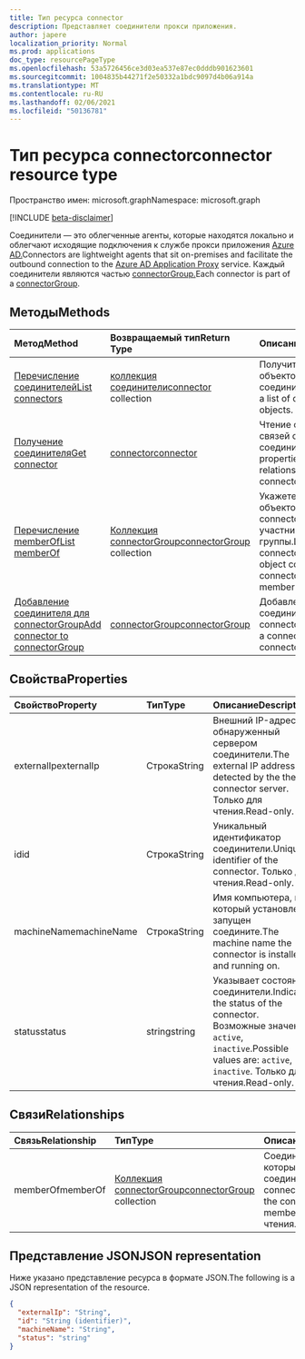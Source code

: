 ```yaml
---
title: Тип ресурса connector
description: Представляет соединители прокси приложения.
author: japere
localization_priority: Normal
ms.prod: applications
doc_type: resourcePageType
ms.openlocfilehash: 53a5726456ce3d03ea537e87ec0dddb901623601
ms.sourcegitcommit: 1004835b44271f2e50332a1bdc9097d4b06a914a
ms.translationtype: MT
ms.contentlocale: ru-RU
ms.lasthandoff: 02/06/2021
ms.locfileid: "50136781"
---
```

# <a name="connector-resource-type"></a><span data-ttu-id="5ea61-103">Тип ресурса connector</span><span class="sxs-lookup"><span data-stu-id="5ea61-103">connector resource type</span></span>

<span data-ttu-id="5ea61-104">Пространство имен: microsoft.graph</span><span class="sxs-lookup"><span data-stu-id="5ea61-104">Namespace: microsoft.graph</span></span>

[!INCLUDE [beta-disclaimer](../../includes/beta-disclaimer.md)]

<span data-ttu-id="5ea61-105">Соединители — это облегченные агенты, которые находятся локально и облегчают исходящие подключения к службе прокси приложения [Azure AD.](https://aka.ms/whyappproxy)</span><span class="sxs-lookup"><span data-stu-id="5ea61-105">Connectors are lightweight agents that sit on-premises and facilitate the outbound connection to the [Azure AD Application Proxy](https://aka.ms/whyappproxy) service.</span></span> <span data-ttu-id="5ea61-106">Каждый соединители являются частью [connectorGroup.](connectorgroup.md)</span><span class="sxs-lookup"><span data-stu-id="5ea61-106">Each connector is part of a [connectorGroup](connectorgroup.md).</span></span>

## <a name="methods"></a><span data-ttu-id="5ea61-107">Методы</span><span class="sxs-lookup"><span data-stu-id="5ea61-107">Methods</span></span>

| <span data-ttu-id="5ea61-108">Метод</span><span class="sxs-lookup"><span data-stu-id="5ea61-108">Method</span></span>       | <span data-ttu-id="5ea61-109">Возвращаемый тип</span><span class="sxs-lookup"><span data-stu-id="5ea61-109">Return Type</span></span> | <span data-ttu-id="5ea61-110">Описание</span><span class="sxs-lookup"><span data-stu-id="5ea61-110">Description</span></span> |
|:-------------|:------------|:------------|
| [<span data-ttu-id="5ea61-111">Перечисление соединителей</span><span class="sxs-lookup"><span data-stu-id="5ea61-111">List connectors</span></span>](../api/connector-list.md) | <span data-ttu-id="5ea61-112">[коллекция соединители](connector.md)</span><span class="sxs-lookup"><span data-stu-id="5ea61-112">[connector](connector.md) collection</span></span> | <span data-ttu-id="5ea61-113">Получить список объектов соединители.</span><span class="sxs-lookup"><span data-stu-id="5ea61-113">Retrieve a list of connector objects.</span></span> | 
| [<span data-ttu-id="5ea61-114">Получение соединителя</span><span class="sxs-lookup"><span data-stu-id="5ea61-114">Get connector</span></span>](../api/connector-get.md) | [<span data-ttu-id="5ea61-115">connector</span><span class="sxs-lookup"><span data-stu-id="5ea61-115">connector</span></span>](connector.md) | <span data-ttu-id="5ea61-116">Чтение свойств и связей объекта соединители.</span><span class="sxs-lookup"><span data-stu-id="5ea61-116">Read properties and relationships of connector object.</span></span> |
| [<span data-ttu-id="5ea61-117">Перечисление memberOf</span><span class="sxs-lookup"><span data-stu-id="5ea61-117">List memberOf</span></span>](../api/connector-list-memberof.md) | <span data-ttu-id="5ea61-118">[Коллекция connectorGroup](connectorgroup.md)</span><span class="sxs-lookup"><span data-stu-id="5ea61-118">[connectorGroup](connectorgroup.md) collection</span></span> | <span data-ttu-id="5ea61-119">Укажете коллекцию объектов connectorGroup, участником группы.</span><span class="sxs-lookup"><span data-stu-id="5ea61-119">List the connectorGroup object collection the connector is a member of.</span></span> |
| [<span data-ttu-id="5ea61-120">Добавление соединителя для connectorGroup</span><span class="sxs-lookup"><span data-stu-id="5ea61-120">Add connector to connectorGroup</span></span>](../api/connector-post-memberof.md)| [<span data-ttu-id="5ea61-121">connectorGroup</span><span class="sxs-lookup"><span data-stu-id="5ea61-121">connectorGroup</span></span>](connectorgroup.md) | <span data-ttu-id="5ea61-122">Добавление соединителю в connectorGroup.</span><span class="sxs-lookup"><span data-stu-id="5ea61-122">Add a connector to a connectorGroup.</span></span> |


## <a name="properties"></a><span data-ttu-id="5ea61-123">Свойства</span><span class="sxs-lookup"><span data-stu-id="5ea61-123">Properties</span></span>
| <span data-ttu-id="5ea61-124">Свойство</span><span class="sxs-lookup"><span data-stu-id="5ea61-124">Property</span></span>     | <span data-ttu-id="5ea61-125">Тип</span><span class="sxs-lookup"><span data-stu-id="5ea61-125">Type</span></span>        | <span data-ttu-id="5ea61-126">Описание</span><span class="sxs-lookup"><span data-stu-id="5ea61-126">Description</span></span> |
|:-------------|:------------|:------------|
|<span data-ttu-id="5ea61-127">externalIp</span><span class="sxs-lookup"><span data-stu-id="5ea61-127">externalIp</span></span>|<span data-ttu-id="5ea61-128">Строка</span><span class="sxs-lookup"><span data-stu-id="5ea61-128">String</span></span>| <span data-ttu-id="5ea61-129">Внешний IP-адрес, обнаруженный сервером соединители.</span><span class="sxs-lookup"><span data-stu-id="5ea61-129">The external IP address as detected by the the connector server.</span></span> <span data-ttu-id="5ea61-130">Только для чтения.</span><span class="sxs-lookup"><span data-stu-id="5ea61-130">Read-only.</span></span> |
|<span data-ttu-id="5ea61-131">id</span><span class="sxs-lookup"><span data-stu-id="5ea61-131">id</span></span>|<span data-ttu-id="5ea61-132">Строка</span><span class="sxs-lookup"><span data-stu-id="5ea61-132">String</span></span>| <span data-ttu-id="5ea61-133">Уникальный идентификатор соединители.</span><span class="sxs-lookup"><span data-stu-id="5ea61-133">Unique identifier of the connector.</span></span> <span data-ttu-id="5ea61-134">Только для чтения.</span><span class="sxs-lookup"><span data-stu-id="5ea61-134">Read-only.</span></span> |
|<span data-ttu-id="5ea61-135">machineName</span><span class="sxs-lookup"><span data-stu-id="5ea61-135">machineName</span></span>|<span data-ttu-id="5ea61-136">Строка</span><span class="sxs-lookup"><span data-stu-id="5ea61-136">String</span></span>| <span data-ttu-id="5ea61-137">Имя компьютера, на который установлен и запущен соедините.</span><span class="sxs-lookup"><span data-stu-id="5ea61-137">The machine name the connector is installed and running on.</span></span> |
|<span data-ttu-id="5ea61-138">status</span><span class="sxs-lookup"><span data-stu-id="5ea61-138">status</span></span>|<span data-ttu-id="5ea61-139">string</span><span class="sxs-lookup"><span data-stu-id="5ea61-139">string</span></span>| <span data-ttu-id="5ea61-140">Указывает состояние соединители.</span><span class="sxs-lookup"><span data-stu-id="5ea61-140">Indicates the status of the connector.</span></span> <span data-ttu-id="5ea61-141">Возможные значения: `active`, `inactive`.</span><span class="sxs-lookup"><span data-stu-id="5ea61-141">Possible values are: `active`, `inactive`.</span></span> <span data-ttu-id="5ea61-142">Только для чтения.</span><span class="sxs-lookup"><span data-stu-id="5ea61-142">Read-only.</span></span> |

## <a name="relationships"></a><span data-ttu-id="5ea61-143">Связи</span><span class="sxs-lookup"><span data-stu-id="5ea61-143">Relationships</span></span>
| <span data-ttu-id="5ea61-144">Связь</span><span class="sxs-lookup"><span data-stu-id="5ea61-144">Relationship</span></span> | <span data-ttu-id="5ea61-145">Тип</span><span class="sxs-lookup"><span data-stu-id="5ea61-145">Type</span></span>   |<span data-ttu-id="5ea61-146">Описание</span><span class="sxs-lookup"><span data-stu-id="5ea61-146">Description</span></span>|
|:---------------|:--------|:----------|
|<span data-ttu-id="5ea61-147">memberOf</span><span class="sxs-lookup"><span data-stu-id="5ea61-147">memberOf</span></span>|<span data-ttu-id="5ea61-148">[Коллекция connectorGroup](connectorgroup.md)</span><span class="sxs-lookup"><span data-stu-id="5ea61-148">[connectorGroup](connectorgroup.md) collection</span></span>| <span data-ttu-id="5ea61-149">СоединителиГруппы, в которые входит соединитестройка.</span><span class="sxs-lookup"><span data-stu-id="5ea61-149">The connectorGroup that the connector is a member of.</span></span> <span data-ttu-id="5ea61-150">Только для чтения.</span><span class="sxs-lookup"><span data-stu-id="5ea61-150">Read-only.</span></span> |

## <a name="json-representation"></a><span data-ttu-id="5ea61-151">Представление JSON</span><span class="sxs-lookup"><span data-stu-id="5ea61-151">JSON representation</span></span>

<span data-ttu-id="5ea61-152">Ниже указано представление ресурса в формате JSON.</span><span class="sxs-lookup"><span data-stu-id="5ea61-152">The following is a JSON representation of the resource.</span></span>

<!-- {
  "blockType": "resource",
  "keyProperty":"id",
  "optionalProperties": [

  ],
  "@odata.type": "microsoft.graph.connector"
}-->

```json
{
  "externalIp": "String",
  "id": "String (identifier)",
  "machineName": "String",
  "status": "string"
}

```

<!-- uuid: 8fcb5dbc-d5aa-4681-8e31-b001d5168d79
2015-10-25 14:57:30 UTC -->
<!--
{
  "type": "#page.annotation",
  "description": "connector resource",
  "keywords": "",
  "section": "documentation",
  "tocPath": "",
  "suppressions": []
}
-->



